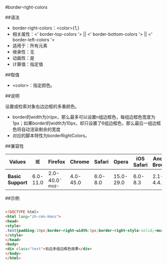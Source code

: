#border-right-colors

##语法

- border-right-colors：&lt;color&gt;{1,}
- 相关属性：&lt;' border-top-colors '&gt; || &lt;' border-bottom-colors '&gt; || &lt;' border-left-colors '&gt;
- 适用于：所有元素
- 继承性：无
- 动画性：是
- 计算值：指定值


##取值

- &lt;color&gt;：指定颜色。


##说明

设置或检索对象右边边框的多重颜色。

- border的width为(n)px，那么最多可以设置n组边框色，每组边框色宽度为1px；如果border的width为10px，却只设置了6组边框色，那么最后一组边框色将自动渲染剩余的宽度
- 对应的脚本特性为borderRightColors。


##兼容性


<table class="compatible">
<thead>
	<tr>
		<th>Values</th>
		<th>IE</th>
		<th>Firefox</th>
		<th>Chrome</th>
		<th>Safari</th>
		<th>Opera</th>
		<th>iOS Safari</th>
		<th>Android Browser</th>
		<th>Android Chrome</th>
	</tr>
</thead>
<tbody>
	<tr>
		<td><strong>Basic Support</strong></td>
		<td class="unsupport">6.0-11.0</td>
		<td class="support">2.0-40.0<sup class="fix">-moz-</sup></td>
		<td class="unsupport">4.0-45.0</td>
		<td class="unsupport">6.0-8.0</td>
		<td class="unsupport">15.0-29.0</td>
		<td class="unsupport">6.0-8.3</td>
		<td class="unsupport">2.1-4.4.4</td>
		<td class="unsupport">18.0-42.0</td>
	</tr>
</tbody>
</table>




##示例

```html

<!DOCTYPE html>
<html lang="zh-cmn-Hans">
<head>
<style>
.test{padding:10px;border-right-width:5px;border-right-style:solid;-moz-border-right-colors:#000 #fff #050 #fff #f00;}
</style>
</head>
<body>
<div class="test">右边多组边框色效果</div>
</body>
</html>

```
